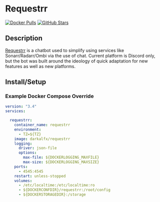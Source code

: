# Requestrr

[![Docker Pulls](https://img.shields.io/docker/pulls/darkalfx/requestrr?style=flat-square&color=607D8B&label=docker%20pulls&logo=docker)](https://hub.docker.com/r/darkalfx/requestrr)
[![GitHub Stars](https://img.shields.io/github/stars/darkalfx/requestrr?style=flat-square&color=607D8B&label=github%20stars&logo=github)](https://github.com/darkalfx/requestrr)

## Description

[Requestrr](https://github.com/darkalfx/requestrr) is a chatbot used to simplify using services like Sonarr/Radarr/Ombi via the use of chat. Current platform is Discord only, but the bot was built around the ideology of quick adaptation for new features as well as new platforms.

## Install/Setup

### Example Docker Compose Override

```yaml
version: "3.4"
services:

  requestrr:
    container_name: requestrr
    environment:
      - TZ=${TZ}
    image: darkalfx/requestrr
    logging:
      driver: json-file
      options:
        max-file: ${DOCKERLOGGING_MAXFILE}
        max-size: ${DOCKERLOGGING_MAXSIZE}
    ports:
      - 4545:4545
    restart: unless-stopped
    volumes:
      - /etc/localtime:/etc/localtime:ro
      - ${DOCKERCONFDIR}/requestrr:/root/config
      - ${DOCKERSTORAGEDIR}:/storage
```
